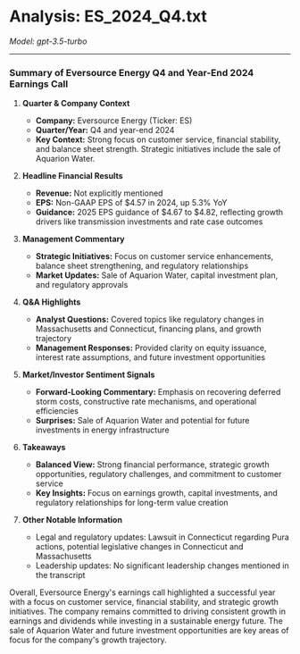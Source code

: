 # Analysis: ES_2024_Q4.txt

*Model: gpt-3.5-turbo*

---

### Summary of Eversource Energy Q4 and Year-End 2024 Earnings Call

1. **Quarter & Company Context**
   - **Company:** Eversource Energy (Ticker: ES)
   - **Quarter/Year:** Q4 and year-end 2024
   - **Key Context:** Strong focus on customer service, financial stability, and balance sheet strength. Strategic initiatives include the sale of Aquarion Water.

2. **Headline Financial Results**
   - **Revenue:** Not explicitly mentioned
   - **EPS:** Non-GAAP EPS of $4.57 in 2024, up 5.3% YoY
   - **Guidance:** 2025 EPS guidance of $4.67 to $4.82, reflecting growth drivers like transmission investments and rate case outcomes

3. **Management Commentary**
   - **Strategic Initiatives:** Focus on customer service enhancements, balance sheet strengthening, and regulatory relationships
   - **Market Updates:** Sale of Aquarion Water, capital investment plan, and regulatory approvals

4. **Q&A Highlights**
   - **Analyst Questions:** Covered topics like regulatory changes in Massachusetts and Connecticut, financing plans, and growth trajectory
   - **Management Responses:** Provided clarity on equity issuance, interest rate assumptions, and future investment opportunities

5. **Market/Investor Sentiment Signals**
   - **Forward-Looking Commentary:** Emphasis on recovering deferred storm costs, constructive rate mechanisms, and operational efficiencies
   - **Surprises:** Sale of Aquarion Water and potential for future investments in energy infrastructure

6. **Takeaways**
   - **Balanced View:** Strong financial performance, strategic growth opportunities, regulatory challenges, and commitment to customer service
   - **Key Insights:** Focus on earnings growth, capital investments, and regulatory relationships for long-term value creation

7. **Other Notable Information**
   - Legal and regulatory updates: Lawsuit in Connecticut regarding Pura actions, potential legislative changes in Connecticut and Massachusetts
   - Leadership updates: No significant leadership changes mentioned in the transcript

Overall, Eversource Energy's earnings call highlighted a successful year with a focus on customer service, financial stability, and strategic growth initiatives. The company remains committed to driving consistent growth in earnings and dividends while investing in a sustainable energy future. The sale of Aquarion Water and future investment opportunities are key areas of focus for the company's growth trajectory.